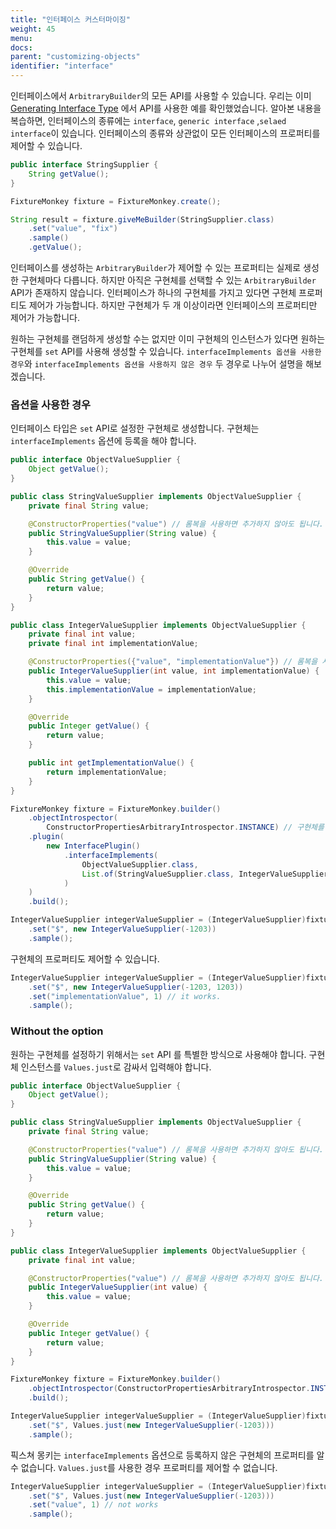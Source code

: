 ```yaml
---
title: "인터페이스 커스터마이징"
weight: 45
menu:
docs:
parent: "customizing-objects"
identifier: "interface"
---
```


인터페이스에서 `ArbitraryBuilder`의 모든 API를 사용할 수 있습니다.
우리는 이미 [Generating Interface Type](../../generating-objects/generating-interface) 에서 API를 사용한 예를 확인했었습니다.
알아본 내용을 복습하면, 인터페이스의 종류에는 `interface`, `generic interface` ,`selaed interface`이 있습니다.
인터페이스의 종류와 상관없이 모든 인터페이스의 프로퍼티를 제어할 수 있습니다.

```java
public interface StringSupplier {
	String getValue();
}

FixtureMonkey fixture = FixtureMonkey.create();

String result = fixture.giveMeBuilder(StringSupplier.class)
	.set("value", "fix")
	.sample()
	.getValue();
```

인터페이스를 생성하는 `ArbitraryBuilder`가 제어할 수 있는 프로퍼티는 실제로 생성한 구현체마다 다릅니다.
하지만 아직은 구현체를 선택할 수 있는 `ArbitraryBuilder` API가 존재하지 않습니다. 
인터페이스가 하나의 구현체를 가지고 있다면 구현체 프로퍼티도 제어가 가능합니다. 하지만 구현체가 두 개 이상이라면 인터페이스의 프로퍼티만 제어가 가능합니다. 


원하는 구현체를 랜덤하게 생성할 수는 없지만 이미 구현체의 인스턴스가 있다면 원하는 구현체를 `set` API를 사용해 생성할 수 있습니다.
`interfaceImplements 옵션을 사용한 경우`와 `interfaceImplements 옵션을 사용하지 않은 경우` 두 경우로 나누어 설명을 해보겠습니다.

### 옵션을 사용한 경우
인터페이스 타입은 `set` API로 설정한 구현체로 생성합니다. 구현체는 `interfaceImplements` 옵션에 등록을 해야 합니다.

```java
public interface ObjectValueSupplier {
	Object getValue();
}

public class StringValueSupplier implements ObjectValueSupplier {
	private final String value;

	@ConstructorProperties("value") // 롬복을 사용하면 추가하지 않아도 됩니다.
	public StringValueSupplier(String value) {
		this.value = value;
	}

	@Override
	public String getValue() {
		return value;
	}
}

public class IntegerValueSupplier implements ObjectValueSupplier {
	private final int value;
	private final int implementationValue;

	@ConstructorProperties({"value", "implementationValue"}) // 롬복을 사용하면 추가하지 않아도 됩니다.
	public IntegerValueSupplier(int value, int implementationValue) {
		this.value = value;
		this.implementationValue = implementationValue;
	}

	@Override
	public Integer getValue() {
		return value;
	}

	public int getImplementationValue() {
		return implementationValue;
	}
}

FixtureMonkey fixture = FixtureMonkey.builder()
	.objectIntrospector(
		ConstructorPropertiesArbitraryIntrospector.INSTANCE) // 구현체를 인스턴스화할 때 사용합니다.
	.plugin(
		new InterfacePlugin()
			.interfaceImplements(
				ObjectValueSupplier.class,
				List.of(StringValueSupplier.class, IntegerValueSupplier.class)
            )
	)
	.build();

IntegerValueSupplier integerValueSupplier = (IntegerValueSupplier)fixture.giveMeBuilder(ObjectValueSupplier.class)
	.set("$", new IntegerValueSupplier(-1203))
	.sample();
```

구현체의 프로퍼티도 제어할 수 있습니다. 

```java
IntegerValueSupplier integerValueSupplier = (IntegerValueSupplier)fixture.giveMeBuilder(ObjectValueSupplier.class)
	.set("$", new IntegerValueSupplier(-1203, 1203))
	.set("implementationValue", 1) // it works.
	.sample();
```

### Without the option
원하는 구현체를 설정하기 위해서는 `set` API 를 특별한 방식으로 사용해야 합니다. 구현체 인스턴스를 `Values.just`로 감싸서 입력해야 합니다.

```java
public interface ObjectValueSupplier {
	Object getValue();
}

public class StringValueSupplier implements ObjectValueSupplier {
	private final String value;

	@ConstructorProperties("value") // 롬복을 사용하면 추가하지 않아도 됩니다.
	public StringValueSupplier(String value) {
		this.value = value;
	}

	@Override
	public String getValue() {
		return value;
	}
}

public class IntegerValueSupplier implements ObjectValueSupplier {
	private final int value;

	@ConstructorProperties("value") // 롬복을 사용하면 추가하지 않아도 됩니다.
	public IntegerValueSupplier(int value) {
		this.value = value;
	}

	@Override
	public Integer getValue() {
		return value;
	}
}

FixtureMonkey fixture = FixtureMonkey.builder()
	.objectIntrospector(ConstructorPropertiesArbitraryIntrospector.INSTANCE) // 구현체를 인스턴스화할 때 사용합니다.
	.build();

IntegerValueSupplier integerValueSupplier = (IntegerValueSupplier)fixture.giveMeBuilder(ObjectValueSupplier.class)
	.set("$", Values.just(new IntegerValueSupplier(-1203)))
	.sample();
```

픽스쳐 몽키는 `interfaceImplements` 옵션으로 등록하지 않은 구현체의 프로퍼티를 알 수 없습니다. `Values.just`를 사용한 경우 프로퍼티를 제어할 수 없습니다.

```java
IntegerValueSupplier integerValueSupplier = (IntegerValueSupplier)fixture.giveMeBuilder(ObjectValueSupplier.class)
    .set("$", Values.just(new IntegerValueSupplier(-1203)))
    .set("value", 1) // not works
    .sample();
```
